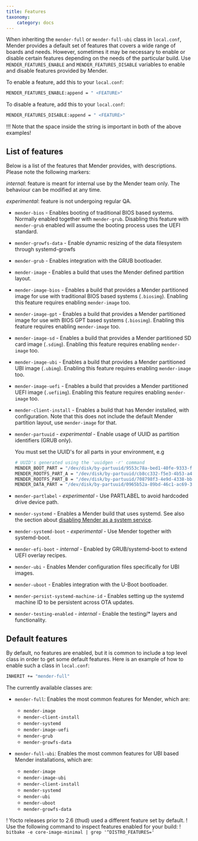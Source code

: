 ```yaml
---
title: Features
taxonomy:
    category: docs
---
```


When inheriting the `mender-full` or `mender-full-ubi` class in `local.conf`,
Mender provides a default set of features that covers a wide range of boards and
needs. However, sometimes it may be necessary to enable or disable certain
features depending on the needs of the particular build. Use
`MENDER_FEATURES_ENABLE` and `MENDER_FEATURES_DISABLE` variables to enable and
disable features provided by Mender.

To enable a feature, add this to your `local.conf`:

```bash
MENDER_FEATURES_ENABLE:append = " <FEATURE>"
```

To disable a feature, add this to your `local.conf`:

```bash
MENDER_FEATURES_DISABLE:append = " <FEATURE>"
```

!!! Note that the space inside the string is important in both of the above examples!


## List of features

Below is a list of the features that Mender provides, with descriptions.
Please note the following markers:

*internal*: feature is meant for internal use by the Mender team
only. The behaviour can be modified at any time.

*experimental*: feature is not undergoing regular QA.

* `mender-bios` - Enables booting of traditional BIOS based systems. Normally
  enabled together with `mender-grub`. Disabling this feature with `mender-grub`
  enabled will assume the booting process uses the UEFI standard.

* `mender-growfs-data` - Enable dynamic resizing of the data filesystem through systemd-growfs

* `mender-grub` - Enables integration with the GRUB bootloader.

* `mender-image` - Enables a build that uses the Mender defined partition
  layout.

* `mender-image-bios` - Enables a build that provides a Mender partitioned image
  for use with traditional BIOS based systems (`.biosimg`). Enabling this
  feature requires enabling `mender-image` too.

* `mender-image-gpt` - Enables a build that provides a Mender partitioned image
  for use with BIOS GPT based systems (`.biosimg`). Enabling this feature
  requires enabling `mender-image` too.

* `mender-image-sd` - Enables a build that provides a Mender partitioned SD card
  image (`.sdimg`). Enabling this feature requires enabling `mender-image` too.

* `mender-image-ubi` - Enables a build that provides a Mender partitioned UBI
  image (`.ubimg`). Enabling this feature requires enabling `mender-image` too.

* `mender-image-uefi` - Enables a build that provides a Mender partitioned UEFI
  image (`.uefiimg`). Enabling this feature requires enabling `mender-image` too.

* `mender-client-install` - Enables a build that has Mender installed, with
  configuration. Note that this does not include the default Mender partition
  layout, use `mender-image` for that.

* `mender-partuuid` - *experimental* - Enable usage of UUID as partition identifiers (GRUB only).

    You must set the UUID's for all parts in your environment, e.g

    ```bash
    # UUID's generated using the 'uuidgen -r' command
    MENDER_BOOT_PART = "/dev/disk/by-partuuid/9553c78a-bed1-40fe-9333-f7409e0585e5"
    MENDER_ROOTFS_PART_A = "/dev/disk/by-partuuid/cb8cc332-f5e3-4b53-a489-13d3a8dd5768"
    MENDER_ROOTFS_PART_B = "/dev/disk/by-partuuid/708798f3-4e9d-4338-bb69-bc92e0b51efb"
    MENDER_DATA_PART = "/dev/disk/by-partuuid/0965b52a-89bd-46c1-ac69-3b27fb6c2aae"
    ```

* `mender-partlabel` - *experimental* - Use PARTLABEL to avoid hardcoded drive device path.

* `mender-systemd` - Enables a Mender build that uses systemd. See also the
  section about [disabling Mender as a system
  service](../../05.Customize-Mender/docs.md#disabling-mender-as-a-system-service).

* `mender-systemd-boot` - *experimental* - Use Mender together with systemd-boot.

* `mender-efi-boot` - *internal* - Enabled by GRUB/systemd-boot to extend UEFI overlay recipes.

* `mender-ubi` - Enables Mender configuration files specifically for UBI images.

* `mender-uboot` - Enables integration with the U-Boot bootloader.

* `mender-persist-systemd-machine-id` - Enables setting up the systemd machine
  ID to be persistent across OTA updates.

* `mender-testing-enabled` - *internal* - Enable the testing/* layers and functionality.

## Default features

By default, no features are enabled, but it is common to include a top level
class in order to get some default features. Here is an example of how to enable
such a class in `local.conf`:

```bash
INHERIT += "mender-full"
```

The currently available classes are:

* `mender-full`: Enables the most common features for Mender, which are:
    * `mender-image`
    * `mender-client-install`
    * `mender-systemd`
    * `mender-image-uefi`
    * `mender-grub`
    * `mender-growfs-data`

* `mender-full-ubi`: Enables the most common features for UBI based Mender
  installations, which are:
    * `mender-image`
    * `mender-image-ubi`
    * `mender-client-install`
    * `mender-systemd`
    * `mender-ubi`
    * `mender-uboot`
    * `mender-growfs-data`

<!--AUTOVERSION: "Yocto releases prior to 2.6 (%)"/ignore-->
! Yocto releases prior to 2.6 (thud) used a different feature set by default.
! Use the following command to inspect features enabled for your build:
! `bitbake -e core-image-minimal | grep '^DISTRO_FEATURES='`
